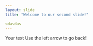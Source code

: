 ```yaml
---
layout: slide
title: "Welcome to our second slide!"

sdasdas
---
```

Your text
Use the left arrow to go back!
